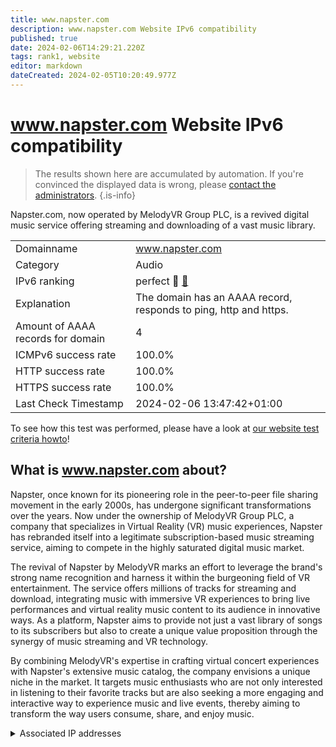 ```yaml
---
title: www.napster.com
description: www.napster.com Website IPv6 compatibility
published: true
date: 2024-02-06T14:29:21.220Z
tags: rank1, website
editor: markdown
dateCreated: 2024-02-05T10:20:49.977Z
---
```


# www.napster.com Website IPv6 compatibility

> The results shown here are accumulated by automation. If you're convinced the displayed data is wrong, please [contact the administrators](/howto/chat). 
{.is-info}

Napster.com, now operated by MelodyVR Group PLC, is a revived digital music service offering streaming and downloading of a vast music library.


|   |   |
| - | - |
| Domainname | www.napster.com
| Category | Audio |
| IPv6 ranking | perfect :1st_place_medal: [🔗](/howto/ranking) |
| Explanation | The domain has an AAAA record, responds to ping, http and https. |
| Amount of AAAA records for domain | 4 |
| ICMPv6 success rate | 100.0%|
| HTTP success rate | 100.0% |
| HTTPS success rate | 100.0% |
| Last Check Timestamp | 2024-02-06 13:47:42+01:00 |

To see how this test was performed, please have a look at [our website test criteria howto](/howto/testcriteria/website)!


## What is www.napster.com about?
Napster, once known for its pioneering role in the peer-to-peer file sharing movement in the early 2000s, has undergone significant transformations over the years. Now under the ownership of MelodyVR Group PLC, a company that specializes in Virtual Reality (VR) music experiences, Napster has rebranded itself into a legitimate subscription-based music streaming service, aiming to compete in the highly saturated digital music market.

The revival of Napster by MelodyVR marks an effort to leverage the brand's strong name recognition and harness it within the burgeoning field of VR entertainment. The service offers millions of tracks for streaming and download, integrating music with immersive VR experiences to bring live performances and virtual reality music content to its audience in innovative ways. As a platform, Napster aims to provide not just a vast library of songs to its subscribers but also to create a unique value proposition through the synergy of music streaming and VR technology.

By combining MelodyVR's expertise in crafting virtual concert experiences with Napster's extensive music catalog, the company envisions a unique niche in the market. It targets music enthusiasts who are not only interested in listening to their favorite tracks but are also seeking a more engaging and interactive way to experience music and live events, thereby aiming to transform the way users consume, share, and enjoy music.



<details>
<summary>Associated IP addresses</summary>

2a04:4e42:8e::745

</details>
